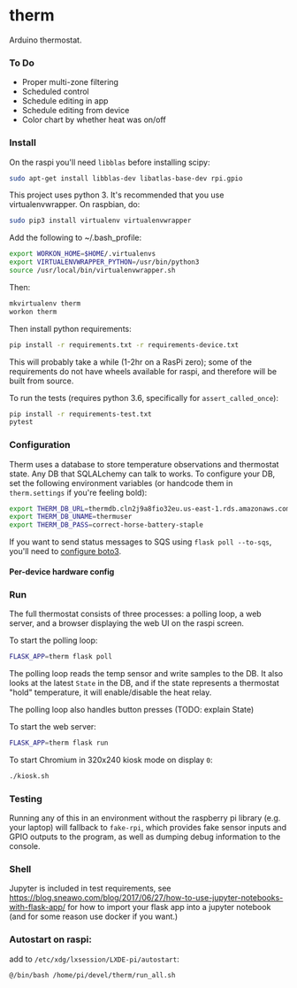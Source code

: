 # therm

Arduino thermostat.

### To Do

* Proper multi-zone filtering
* Scheduled control
* Schedule editing in app
* Schedule editing from device
* Color chart by whether heat was on/off

### Install

On the raspi you'll need `libblas` before installing scipy:
```bash
sudo apt-get install libblas-dev libatlas-base-dev rpi.gpio

```

This project uses python 3. It's recommended that you use virtualenvwrapper.
On raspbian, do:
```bash
sudo pip3 install virtualenv virtualenvwrapper
```

Add the following to ~/.bash_profile:
```bash
export WORKON_HOME=$HOME/.virtualenvs
export VIRTUALENVWRAPPER_PYTHON=/usr/bin/python3
source /usr/local/bin/virtualenvwrapper.sh
```

Then:
```bash
mkvirtualenv therm
workon therm

```
Then install python requirements:
```bash
pip install -r requirements.txt -r requirements-device.txt
```
This will probably take a while (1-2hr on a RasPi zero); some of the requirements do
not have wheels available for raspi, and therefore will be built from source.

To run the tests (requires python 3.6, specifically for `assert_called_once`):
```bash
pip install -r requirements-test.txt
pytest

```


### Configuration

Therm uses a database to store temperature observations and thermostat state.
Any DB that SQLALchemy can talk to works. To configure your DB, set the
following environment variables (or handcode them in `therm.settings` if you're
feeling bold):
```bash
export THERM_DB_URL=thermdb.cln2j9a8fio32eu.us-east-1.rds.amazonaws.com
export THERM_DB_UNAME=thermuser
export THERM_DB_PASS=correct-horse-battery-staple
```

If you want to send status messages to SQS using `flask poll --to-sqs`, you'll
need to [configure boto3](https://boto3.amazonaws.com/v1/documentation/api/latest/guide/quickstart.html).

#### Per-device hardware config



### Run

The full thermostat consists of three processes: a polling loop, a web server,
and a browser displaying the web UI on the raspi screen.

To start the polling loop:
```bash
FLASK_APP=therm flask poll
```

The polling loop reads the temp sensor and write samples to the DB. It also
looks at the latest `State` in the DB, and if the state represents a thermostat
"hold" temperature, it will enable/disable the heat relay. 

The polling loop also handles button presses (TODO: explain State)

To start the web server:
```bash
FLASK_APP=therm flask run
```

To start Chromium in 320x240 kiosk mode on display `0`:
```bash
./kiosk.sh
```

### Testing

Running any of this in an environment without the raspberry pi library (e.g. your laptop)
will fallback to `fake-rpi`, which provides fake sensor inputs and GPIO outputs to
the program, as well as dumping debug information to the console.


### Shell

Jupyter is included in test requirements, see 
https://blog.sneawo.com/blog/2017/06/27/how-to-use-jupyter-notebooks-with-flask-app/
for how to import your flask app into a jupyter notebook (and for some reason use docker if you want.)


### Autostart on raspi:
add to `/etc/xdg/lxsession/LXDE-pi/autostart`:
```bash
@/bin/bash /home/pi/devel/therm/run_all.sh
```

